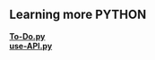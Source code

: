 ## Learning more PYTHON
__[To-Do.py](https://github.com/othmansalahi/BACKEND-PY/blob/main/learn-more/To-do.py)__<br>
__[use-API.py](https://github.com/othmansalahi/BACKEND-PY/blob/main/learn-more/use-API.py)__
